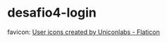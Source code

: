 # desafio4-login
 
favicon: <a href="https://www.flaticon.com/free-icons/user" title="user icons">User icons created by Uniconlabs - Flaticon</a>